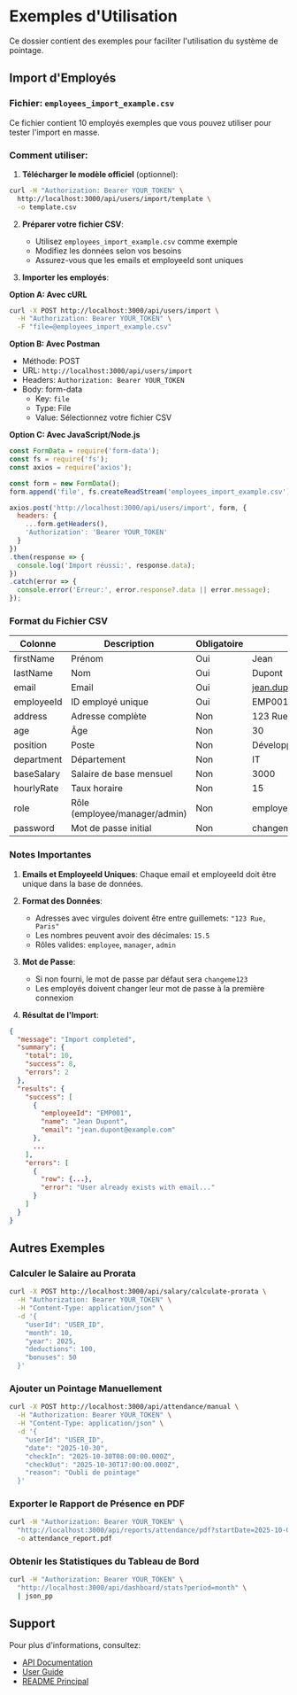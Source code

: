 # Exemples d'Utilisation

Ce dossier contient des exemples pour faciliter l'utilisation du système de pointage.

## Import d'Employés

### Fichier: `employees_import_example.csv`

Ce fichier contient 10 employés exemples que vous pouvez utiliser pour tester l'import en masse.

### Comment utiliser:

1. **Télécharger le modèle officiel** (optionnel):
```bash
curl -H "Authorization: Bearer YOUR_TOKEN" \
  http://localhost:3000/api/users/import/template \
  -o template.csv
```

2. **Préparer votre fichier CSV**:
   - Utilisez `employees_import_example.csv` comme exemple
   - Modifiez les données selon vos besoins
   - Assurez-vous que les emails et employeeId sont uniques

3. **Importer les employés**:

**Option A: Avec cURL**
```bash
curl -X POST http://localhost:3000/api/users/import \
  -H "Authorization: Bearer YOUR_TOKEN" \
  -F "file=@employees_import_example.csv"
```

**Option B: Avec Postman**
- Méthode: POST
- URL: `http://localhost:3000/api/users/import`
- Headers: `Authorization: Bearer YOUR_TOKEN`
- Body: form-data
  - Key: `file`
  - Type: File
  - Value: Sélectionnez votre fichier CSV

**Option C: Avec JavaScript/Node.js**
```javascript
const FormData = require('form-data');
const fs = require('fs');
const axios = require('axios');

const form = new FormData();
form.append('file', fs.createReadStream('employees_import_example.csv'));

axios.post('http://localhost:3000/api/users/import', form, {
  headers: {
    ...form.getHeaders(),
    'Authorization': 'Bearer YOUR_TOKEN'
  }
})
.then(response => {
  console.log('Import réussi:', response.data);
})
.catch(error => {
  console.error('Erreur:', error.response?.data || error.message);
});
```

### Format du Fichier CSV

| Colonne | Description | Obligatoire | Exemple |
|---------|-------------|-------------|---------|
| firstName | Prénom | Oui | Jean |
| lastName | Nom | Oui | Dupont |
| email | Email | Oui | jean.dupont@example.com |
| employeeId | ID employé unique | Oui | EMP001 |
| address | Adresse complète | Non | 123 Rue de la Paix, Paris |
| age | Âge | Non | 30 |
| position | Poste | Non | Développeur |
| department | Département | Non | IT |
| baseSalary | Salaire de base mensuel | Non | 3000 |
| hourlyRate | Taux horaire | Non | 15 |
| role | Rôle (employee/manager/admin) | Non | employee |
| password | Mot de passe initial | Non | changeme123 |

### Notes Importantes

1. **Emails et EmployeeId Uniques**: Chaque email et employeeId doit être unique dans la base de données.

2. **Format des Données**:
   - Adresses avec virgules doivent être entre guillemets: `"123 Rue, Paris"`
   - Les nombres peuvent avoir des décimales: `15.5`
   - Rôles valides: `employee`, `manager`, `admin`

3. **Mot de Passe**:
   - Si non fourni, le mot de passe par défaut sera `changeme123`
   - Les employés doivent changer leur mot de passe à la première connexion

4. **Résultat de l'Import**:
```json
{
  "message": "Import completed",
  "summary": {
    "total": 10,
    "success": 8,
    "errors": 2
  },
  "results": {
    "success": [
      {
        "employeeId": "EMP001",
        "name": "Jean Dupont",
        "email": "jean.dupont@example.com"
      },
      ...
    ],
    "errors": [
      {
        "row": {...},
        "error": "User already exists with email..."
      }
    ]
  }
}
```

## Autres Exemples

### Calculer le Salaire au Prorata

```bash
curl -X POST http://localhost:3000/api/salary/calculate-prorata \
  -H "Authorization: Bearer YOUR_TOKEN" \
  -H "Content-Type: application/json" \
  -d '{
    "userId": "USER_ID",
    "month": 10,
    "year": 2025,
    "deductions": 100,
    "bonuses": 50
  }'
```

### Ajouter un Pointage Manuellement

```bash
curl -X POST http://localhost:3000/api/attendance/manual \
  -H "Authorization: Bearer YOUR_TOKEN" \
  -H "Content-Type: application/json" \
  -d '{
    "userId": "USER_ID",
    "date": "2025-10-30",
    "checkIn": "2025-10-30T08:00:00.000Z",
    "checkOut": "2025-10-30T17:00:00.000Z",
    "reason": "Oubli de pointage"
  }'
```

### Exporter le Rapport de Présence en PDF

```bash
curl -H "Authorization: Bearer YOUR_TOKEN" \
  "http://localhost:3000/api/reports/attendance/pdf?startDate=2025-10-01&endDate=2025-10-31" \
  -o attendance_report.pdf
```

### Obtenir les Statistiques du Tableau de Bord

```bash
curl -H "Authorization: Bearer YOUR_TOKEN" \
  "http://localhost:3000/api/dashboard/stats?period=month" \
  | json_pp
```

## Support

Pour plus d'informations, consultez:
- [API Documentation](/API_DOCUMENTATION.md)
- [User Guide](/USER_GUIDE.md)
- [README Principal](/README.md)
